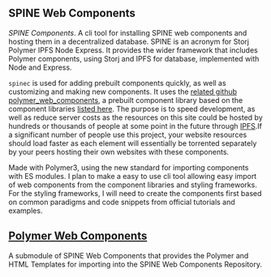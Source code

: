 
## <a name="summary"></a> SPINE Web Components

*SPINE Components*. A cli tool for installing SPINE web components and hosting them in a decentralized database. SPINE is an acronym for Storj Polymer IPFS Node Express. It provides the wider framework that includes Polymer components, using Storj and IPFS for database, implemented with Node and Express.

`spinec` is used for adding prebuilt components quickly, as well as customizing and making new components. It uses the [related github polymer_web_components](https://github.com/musicsmithnz/polymer_web_components), a prebuilt component library based on the component libraries [listed here](https://musicsmithnz.github.io/spinec#libraries). The purpose is to speed development, as well as reduce server costs as the resources on this site could be hosted by hundreds or thousands of people at some point in the future through  [IPFS](https://ipfs.io).If a significant number of people use this project, your website resources should load faster as each element will essentially be torrented separately by your peers hosting their own websites with these components.

Made with Polymer3, using the new standard for importing components with ES modules. I plan to make a easy to use cli tool allowing easy import of web components from the component libraries and styling frameworks. For the styling frameworks, I will need to create the components first based on common paradigms and code snippets from official tutorials and examples. 

## <a name="polymer_web_components"></a> [Polymer Web Components](https://musicsmithnz.github.io/polymer_web_components)

A submodule of SPINE Web Components that provides the Polymer and HTML Templates for importing into the SPINE Web Components Repository.
